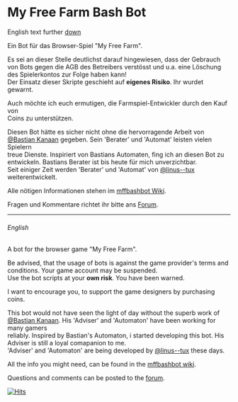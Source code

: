 My Free Farm Bash Bot
=====================

English text further [down](#english)

Ein Bot für das Browser-Spiel "My Free Farm".

Es sei an dieser Stelle deutlichst darauf hingewiesen, dass der Gebrauch<br>
von Bots gegen die AGB des Betreibers verstösst und u.a. eine Löschung<br>
des Spielerkontos zur Folge haben kann!<br>
Der Einsatz dieser Skripte geschieht auf **eigenes Risiko**. Ihr wurdet gewarnt.

Auch möchte ich euch ermutigen, die Farmspiel-Entwickler durch den Kauf von<br>
Coins zu unterstützen.

Diesen Bot hätte es sicher nicht ohne die hervorragende Arbeit von<br>
[@Bastian Kanaan](https://github.com/BastianKanaan) gegeben. Sein 'Berater' und 'Automat' leisten vielen Spielern<br>
treue Dienste. Inspiriert von Bastians Automaten, fing ich an diesen Bot zu<br>
entwickeln. Bastians Berater ist bis heute für mich unverzichtbar.<br>
Seit einiger Zeit werden 'Berater' und 'Automat' von [@linus--tux](https://github.com/linus--tux) weiterentwickelt.

Alle nötigen Informationen stehen im [mffbashbot Wiki](https://github.com/HackerHarry/mffbashbot/wiki).

Fragen und Kommentare richtet ihr bitte ans [Forum](http://myfreefarm-berater.forumprofi.de/f15-Bash-Bot.html).

---
###### English

A bot for the browser game "My Free Farm".

Be advised, that the usage of bots is against the game provider's terms and<br>
conditions. Your game account may be suspended.<br>
Use the bot scripts at your **own risk**. You have been warned.

I want to encourage you, to support the game designers by purchasing coins.

This bot would not have seen the light of day without the superb work of<br>
[@Bastian Kanaan](https://github.com/BastianKanaan). His 'Adviser' and 'Automaton' have been working for many gamers<br>
reliably. Inspired by Bastian's Automaton, i started developing this bot. His<br>
Adviser is still a loyal comapanion to me.<br>
'Adviser' and 'Automaton' are being developed by [@linus--tux](https://github.com/linus--tux) these days.

All the info you might need, can be found in the [mffbashbot wiki](https://github.com/HackerHarry/mffbashbot/wiki).

Questions and comments can be posted to the [forum](http://myfreefarm-berater.forumprofi.de/f15-Bash-Bot.html).

[![Hits](https://hits.seeyoufarm.com/api/count/incr/badge.svg?url=https%3A%2F%2Fgithub.com%2FHackerHarry%2Fmffbashbot&count_bg=%2362AE28&title_bg=%23555555&icon=probot.svg&icon_color=%23E7E7E7&title=Hits+today+%2F+total&edge_flat=false)](https://hits.seeyoufarm.com)
